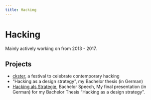 ```yaml
---
title: Hacking
---
```

# Hacking
Mainly actively working on from 2013 - 2017.

## Projects
- [ckster](projects/ckster.md), a festival to celebrate contemporary hacking
- “Hacking as a design strategy”, my Bachelor thesis (in German) 
- [Hacking als Strategie](publish/various_texts/Hacking%20als%20Strategie.md), Bachelor Speech, My final presentation (in German) for my Bachelor Thesis “Hacking as a design strategy”. 